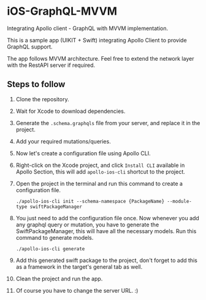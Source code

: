 # iOS-GraphQL-MVVM
Integrating Apollo client - GraphQL with MVVM implementation.

This is a sample app (UIKIT + Swift) integrating Apollo Client to provide GraphQL support.

The app follows MVVM architecture. Feel free to extend the network layer with the RestAPI server if required. 

## Steps to follow
1. Clone the repository.
2. Wait for Xcode to download dependencies.
3. Generate the `.schema.graphqls` file from your server, and replace it in the project.
4. Add your required mutations/queries.
5. Now let's create a configuration file using Apollo CLI.
6. Right-click on the Xcode project, and click `Install CLI` available in Apollo Section, this will add `apollo-ios-cli` shortcut to the project.
7. Open the project in the terminal and run this command to create a configuration file.

   `./apollo-ios-cli init --schema-namespace {PackageName} --module-type swiftPackageManager`
9. You just need to add the configuration file once. Now whenever you add any graphql query or mutation, you have to generate the SwiftPackageManager, this will have all the necessary models. Run this command to generate models.
    
   `./apollo-ios-cli generate`
11. Add this generated swift package to the project, don't forget to add this as a framework in the target's general tab as well.
12. Clean the project and run the app.
13. Of course you have to change the server URL. :)

